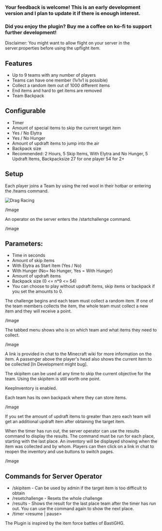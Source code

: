 ### Your feedback is welcome! This is an early development version and I plan to update it if there is enough interest.

### Did you enjoy the plugin? Buy me a coffee on ko-fi to support further development!

Disclaimer: You might want to allow flight on your server in the server.properties before using the upflight item.

## Features
- Up to 9 teams with any number of players
- Teams can have one member (1v1v1 is possible)
- Collect a random item out of 1000 different items
- End items and hard to get items are removed
- Team Backpack

## Configurable
- Timer
- Amount of special items to skip the current target item
- Yes / No Elytra
- Yes / No Hunger
- Amount of updraft items to jump into the air
- Backpack size
- Recommended: 2 Hours, 5 Skip Items, With Elytra and No Hunger, 5 Updraft Items, Backpacksize 27 for one player 54 for 2+

## Setup
Each player joins a Team by using the red wool in their hotbar or entering the /teams command.

![Drag Racing](https://i.imgur.com/9XBPX4A.png)

/Image

An operator on the server enters the /startchallenge command.

/Image

## Parameters:
- Time in seconds
- Amount of skip items
- With Elytra as Start Item (Yes / No)
- With Hunger (No= No Hunger, Yes = With Hunger)
- Amount of updraft items
- Backpack size (0 <= n*9 <= 54)
- You can choose to play without updraft items, skip items or backpack if you set the amounts to 0.

The challenge begins and each team must collect a random item. If one of the team members collects the item, the whole team must collect a new item and they will receive a point.

/Image

The tabbed menu shows who is on which team and what items they need to collect.

/Image

A link is provided in chat to the Minecraft wiki for more information on the item.
A passenger above the player's head also shows the current item to be collected [In Development might bug].

The skipitem can be used at any time to skip the current objective for the team. Using the skipitem is still worth one point.

KeepInventory is enabled.

Each team has its own backpack where they can store items.

/Image

If you set the amount of updraft items to greater than zero each team will get an additional updraft item after obtaining the target item.

When the timer has run out, the server operator can use the results command to display the results. The command must be run for each place, starting with the last place. An inventory will be displayed showing when the item was collected and by whom. Players can then click on a link in chat to reopen the inventory and use buttons to switch pages.

/Image

## Commands for Server Operator
- /skipitem <targetplayer> - Can be used by admin if the target item is too difficult to obtain
- /resetchallenge - Resets the whole challenge
- /results - Shows the result for the last place team after the timer has run out. You can use the command again to show the next place.
- /timer <resume | pause>

The Plugin is inspired by the item force battles of BastiGHG.
